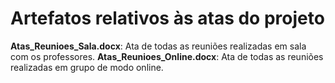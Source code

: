 # Artefatos relativos às atas do projeto

**Atas_Reunioes_Sala.docx**: Ata de todas as reuniões realizadas em sala com os professores.
**Atas_Reunioes_Online.docx**: Ata de todas as reuniões realizadas em grupo de modo online.